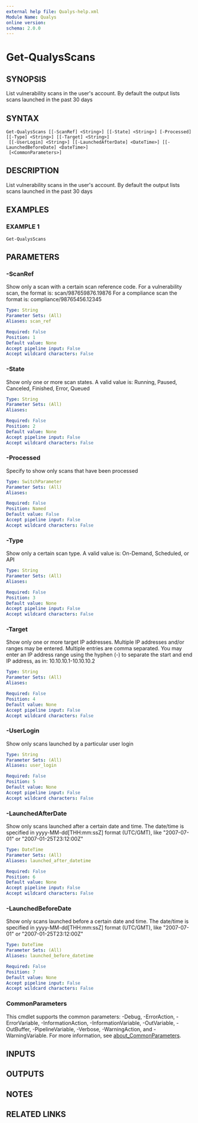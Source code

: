```yaml
---
external help file: Qualys-help.xml
Module Name: Qualys
online version:
schema: 2.0.0
---
```


# Get-QualysScans

## SYNOPSIS
List vulnerability scans in the user's account.
By default the output lists scans launched in the past 30 days

## SYNTAX

```
Get-QualysScans [[-ScanRef] <String>] [[-State] <String>] [-Processed] [[-Type] <String>] [[-Target] <String>]
 [[-UserLogin] <String>] [[-LaunchedAfterDate] <DateTime>] [[-LaunchedBeforeDate] <DateTime>]
 [<CommonParameters>]
```

## DESCRIPTION
List vulnerability scans in the user's account.
By default the output lists scans launched in the past 30 days

## EXAMPLES

### EXAMPLE 1
```
Get-QualysScans
```

## PARAMETERS

### -ScanRef
Show only a scan with a certain scan reference code.
For a vulnerability scan, the format is: scan/987659876.19876
For a compliance scan the format is: compliance/98765456.12345

```yaml
Type: String
Parameter Sets: (All)
Aliases: scan_ref

Required: False
Position: 1
Default value: None
Accept pipeline input: False
Accept wildcard characters: False
```

### -State
Show only one or more scan states.
A valid value is: Running, Paused, Canceled, Finished, Error, Queued

```yaml
Type: String
Parameter Sets: (All)
Aliases:

Required: False
Position: 2
Default value: None
Accept pipeline input: False
Accept wildcard characters: False
```

### -Processed
Specify to show only scans that have been processed

```yaml
Type: SwitchParameter
Parameter Sets: (All)
Aliases:

Required: False
Position: Named
Default value: False
Accept pipeline input: False
Accept wildcard characters: False
```

### -Type
Show only a certain scan type.
A valid value is: On-Demand, Scheduled, or API

```yaml
Type: String
Parameter Sets: (All)
Aliases:

Required: False
Position: 3
Default value: None
Accept pipeline input: False
Accept wildcard characters: False
```

### -Target
Show only one or more target IP addresses.
Multiple IP addresses and/or ranges may be entered.
Multiple entries are comma separated.
You may enter an IP address range using the hyphen (-) to separate the start and end IP address, as in:
10.10.10.1-10.10.10.2

```yaml
Type: String
Parameter Sets: (All)
Aliases:

Required: False
Position: 4
Default value: None
Accept pipeline input: False
Accept wildcard characters: False
```

### -UserLogin
Show only scans launched by a particular user login

```yaml
Type: String
Parameter Sets: (All)
Aliases: user_login

Required: False
Position: 5
Default value: None
Accept pipeline input: False
Accept wildcard characters: False
```

### -LaunchedAfterDate
Show only scans launched after a certain date and time.
The date/time is specified in yyyy-MM-dd\[THH:mm:ssZ\] format (UTC/GMT), like "2007-07-01" or "2007-01-25T23:12:00Z"

```yaml
Type: DateTime
Parameter Sets: (All)
Aliases: launched_after_datetime

Required: False
Position: 6
Default value: None
Accept pipeline input: False
Accept wildcard characters: False
```

### -LaunchedBeforeDate
Show only scans launched before a certain date and time.
The date/time is specified in yyyy-MM-dd\[THH:mm:ssZ\] format (UTC/GMT), like "2007-07-01" or "2007-01-25T23:12:00Z"

```yaml
Type: DateTime
Parameter Sets: (All)
Aliases: launched_before_datetime

Required: False
Position: 7
Default value: None
Accept pipeline input: False
Accept wildcard characters: False
```

### CommonParameters
This cmdlet supports the common parameters: -Debug, -ErrorAction, -ErrorVariable, -InformationAction, -InformationVariable, -OutVariable, -OutBuffer, -PipelineVariable, -Verbose, -WarningAction, and -WarningVariable. For more information, see [about_CommonParameters](http://go.microsoft.com/fwlink/?LinkID=113216).

## INPUTS

## OUTPUTS

## NOTES

## RELATED LINKS
